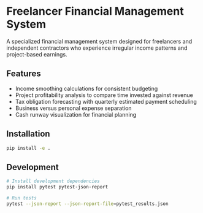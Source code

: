 # Freelancer Financial Management System

A specialized financial management system designed for freelancers and independent contractors who experience irregular income patterns and project-based earnings.

## Features

- Income smoothing calculations for consistent budgeting
- Project profitability analysis to compare time invested against revenue
- Tax obligation forecasting with quarterly estimated payment scheduling
- Business versus personal expense separation
- Cash runway visualization for financial planning

## Installation

```bash
pip install -e .
```

## Development

```bash
# Install development dependencies
pip install pytest pytest-json-report

# Run tests
pytest --json-report --json-report-file=pytest_results.json
```
